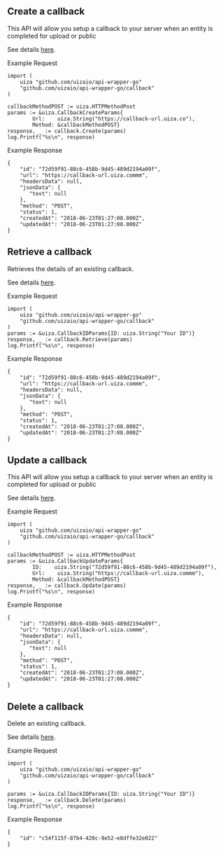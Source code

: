 ## Create a callback
This API will allow you setup a callback to your server when an entity is completed for upload or public

See details [here](https://docs.uiza.io/#create-a-callback).

Example Request

```golang
import (
    uiza "github.com/uizaio/api-wrapper-go"
    "github.com/uizaio/api-wrapper-go/callback"
)

callbackMethodPOST := uiza.HTTPMethodPost
params := &uiza.CallbackCreateParams{
        Url:    uiza.String("https://callback-url.uiza.co"),
        Method: &callbackMethodPOST}
response, _ := callback.Create(params)
log.Printf("%s\n", response)
```

Example Response

```golang
{
    "id": "72d59f91-88c6-458b-9d45-489d2194a09f",
    "url": "https://callback-url.uiza.commm",
    "headersData": null,
    "jsonData": {
       "text": null
    },
    "method": "POST",
    "status": 1,
    "createdAt": "2018-06-23T01:27:08.000Z",
    "updatedAt": "2018-06-23T01:27:08.000Z"
}
```
## Retrieve a callback
Retrieves the details of an existing callback.

See details [here](https://docs.uiza.io/#retrieve-a-callback).

Example Request

```golang
import (
    uiza "github.com/uizaio/api-wrapper-go"
    "github.com/uizaio/api-wrapper-go/callback"
)
params := &uiza.CallbackIDParams{ID: uiza.String("Your ID")}
response, _ := callback.Retrieve(params)
log.Printf("%s\n", response)
```

Example Response

```golang
{
    "id": "72d59f91-88c6-458b-9d45-489d2194a09f",
    "url": "https://callback-url.uiza.commm",
    "headersData": null,
    "jsonData": {
       "text": null
    },
    "method": "POST",
    "status": 1,
    "createdAt": "2018-06-23T01:27:08.000Z",
    "updatedAt": "2018-06-23T01:27:08.000Z"
}
```
## Update a callback
This API will allow you setup a callback to your server when an entity is completed for upload or public

See details [here](https://docs.uiza.io/#update-a-callback).

Example Request

```golang
import (
    uiza "github.com/uizaio/api-wrapper-go"
    "github.com/uizaio/api-wrapper-go/callback"
)

callbackMethodPOST := uiza.HTTPMethodPost
params := &uiza.CallbackUpdateParams{
		ID:    uiza.String("72d59f91-88c6-458b-9d45-489d2194a09f"),
		Url:    uiza.String("https://callback-url.uiza.commm"),
		Method: &callbackMethodPOST}
response, _ := callback.Update(params)
log.Printf("%s\n", response)
```

Example Response

```golang
{
    "id": "72d59f91-88c6-458b-9d45-489d2194a09f",
    "url": "https://callback-url.uiza.commm",
    "headersData": null,
    "jsonData": {
       "text": null
    },
    "method": "POST",
    "status": 1,
    "createdAt": "2018-06-23T01:27:08.000Z",
    "updatedAt": "2018-06-23T01:27:08.000Z"
}
```
## Delete a callback
Delete an existing callback.

See details [here](https://docs.uiza.io/#delete-a-callback).

Example Request

```golang
import (
    uiza "github.com/uizaio/api-wrapper-go"
    "github.com/uizaio/api-wrapper-go/callback"
)

params := &uiza.CallbackIDParams{ID: uiza.String("Your ID")}
response, _ := callback.Delete(params)
log.Printf("%s\n", response)
```
Example Response
```golang
{
    "id": "c54f115f-87b4-420c-9e52-e8dffe32e022"
}
```
